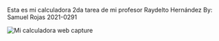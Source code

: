 Esta es mi calculadora 2da tarea de mi profesor Raydelto Hernández
By: Samuel Rojas 2021-0291

![Mi calculadora web capture](operacion)